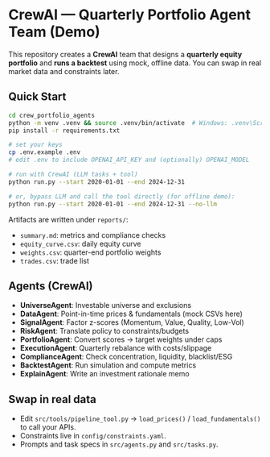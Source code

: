 # CrewAI — Quarterly Portfolio Agent Team (Demo)

This repository creates a **CrewAI** team that designs a **quarterly equity portfolio** and **runs a backtest** using mock, offline data.
You can swap in real market data and constraints later.

## Quick Start
```bash
cd crew_portfolio_agents
python -m venv .venv && source .venv/bin/activate  # Windows: .venv\Scripts\activate
pip install -r requirements.txt

# set your keys
cp .env.example .env
# edit .env to include OPENAI_API_KEY and (optionally) OPENAI_MODEL

# run with CrewAI (LLM tasks + tool)
python run.py --start 2020-01-01 --end 2024-12-31

# or, bypass LLM and call the tool directly (for offline demo):
python run.py --start 2020-01-01 --end 2024-12-31 --no-llm
```

Artifacts are written under `reports/`:
- `summary.md`: metrics and compliance checks
- `equity_curve.csv`: daily equity curve
- `weights.csv`: quarter-end portfolio weights
- `trades.csv`: trade list

## Agents (CrewAI)
- **UniverseAgent**: Investable universe and exclusions
- **DataAgent**: Point-in-time prices & fundamentals (mock CSVs here)
- **SignalAgent**: Factor z-scores (Momentum, Value, Quality, Low-Vol)
- **RiskAgent**: Translate policy to constraints/budgets
- **PortfolioAgent**: Convert scores -> target weights under caps
- **ExecutionAgent**: Quarterly rebalance with costs/slippage
- **ComplianceAgent**: Check concentration, liquidity, blacklist/ESG
- **BacktestAgent**: Run simulation and compute metrics
- **ExplainAgent**: Write an investment rationale memo

## Swap in real data
- Edit `src/tools/pipeline_tool.py` → `load_prices()` / `load_fundamentals()` to call your APIs.
- Constraints live in `config/constraints.yaml`.
- Prompts and task specs in `src/agents.py` and `src/tasks.py`.
